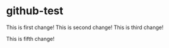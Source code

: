 # github-test
This is first change!
This is second change!
This is third change!

This is fifth change!

